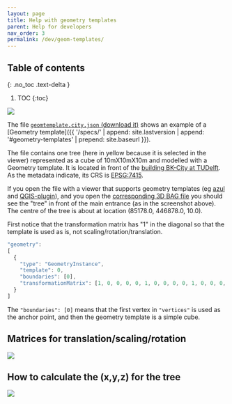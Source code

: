 ```yaml
---
layout: page
title: Help with geometry templates
parent: Help for developers
nav_order: 3
permalink: /dev/geom-templates/
---
```


## Table of contents
{: .no_toc .text-delta }

1. TOC
{:toc}


![](../files/bktree.png)


The file [`geomtemplate.city.json` (download it)](https://3d.bk.tudelft.nl/opendata/cityjson/simplegeom/v1.1/geomtemplate.city.json) shows an example of a [Geometry template]({{ '/specs/' | append: site.lastversion | append: '#geometry-templates' | prepend: site.baseurl }}).

The file contains one tree (here in yellow because it is selected in the viewer) represented as a cube of 10mX10mX10m and modelled with a Geometry template. 
It is located in front of the [building BK-City at TUDelft](https://iamap.tudelft.nl/en/poi/gebouw-08/).
As the metadata indicate, its CRS is [EPSG:7415](https://epsg.io/7415).

If you open the file with a viewer that supports geometry templates (eg [azul](https://github.com/tudelft3d/azul) and [QGIS-plugin](https://github.com/tudelft3d/cityjson-qgis-plugin)), and you open the [corresponding 3D BAG file](https://data.3dbag.nl/cityjson/v210908_fd2cee53/3dbag_v210908_fd2cee53_5910.json) you should see the "tree" in front of the main entrance (as in the screenshot above). 
The centre of the tree is about at location (85178.0, 446878.0, 10.0).

First notice that the transformation matrix has "1" in the diagonal so that the template is used as is, not scaling/rotation/translation.

```javascript
"geometry":
[
  {
    "type": "GeometryInstance",
    "template": 0,
    "boundaries": [0],
    "transformationMatrix": [1, 0, 0, 0, 0, 1, 0, 0, 0, 0, 1, 0, 0, 0, 0, 1 ] 
  }
]
```

The `"boundaries": [0]` means that the first vertex in `"vertices"` is used as the anchor point, and then the geometry template is a simple cube.


## Matrices for translation/scaling/rotation

![](../files/matrices.png)


## How to calculate the (x,y,z) for the tree

![](../files/realcoords.svg)